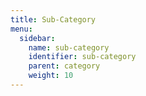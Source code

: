```yaml
---
title: Sub-Category
menu:
  sidebar:
    name: sub-category
    identifier: sub-category
    parent: category
    weight: 10
---
```

